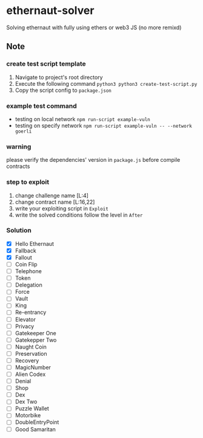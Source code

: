 # ethernaut-solver
Solving ethernaut with fully using ethers or web3 JS (no more remixd)

## Note
### create test script template
1. Navigate to project's root directory 
2. Execute the following command
    `python3 python3 create-test-script.py`
3. Copy the script config to `package.json`
### example test command
- testing on local network
    `npm run-script example-vuln`
- testing on specify network
     `npm run-script example-vuln -- --network goerli`
### warning
please verify the dependencies' version in `package.js` before compile contracts

### step to exploit
1. change challenge name [L:4]
2. change contract name [L:16,22]
3. write your exploiting script in `Exploit`
4. write the solved conditions follow the level in `After` 

### Solution 
- [x]  Hello Ethernaut
- [x]  Fallback
- [x]  Fallout
- [ ]  Coin Flip
- [ ]  Telephone
- [ ]  Token
- [ ]  Delegation
- [ ]  Force
- [ ]  Vault
- [ ]  King
- [ ]  Re-entrancy
- [ ]  Elevator
- [ ]  Privacy
- [ ]  Gatekeeper One
- [ ]  Gatekepper Two
- [ ]  Naught Coin
- [ ]  Preservation
- [ ]  Recovery
- [ ]  MagicNumber
- [ ]  Alien Codex
- [ ]  Denial
- [ ]  Shop
- [ ]  Dex
- [ ]  Dex Two
- [ ]  Puzzle Wallet
- [ ]  Motorbike
- [ ]  DoubleEntryPoint
- [ ]  Good Samaritan
